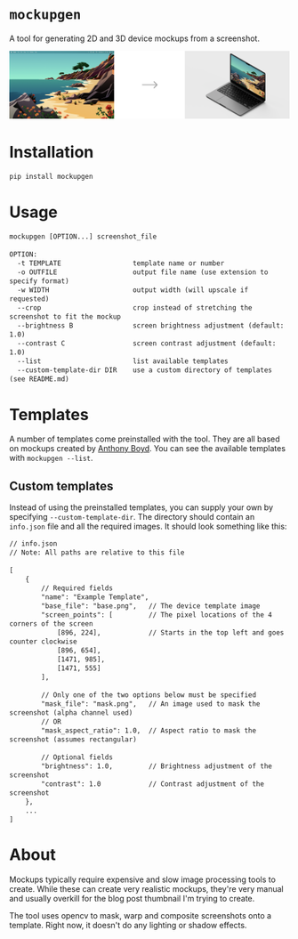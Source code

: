 # `mockupgen`
A tool for generating 2D and 3D device mockups from a screenshot.

![](images/example.png)

# Installation
```
pip install mockupgen
```

# Usage
```
mockupgen [OPTION...] screenshot_file

OPTION:
  -t TEMPLATE                  template name or number
  -o OUTFILE                   output file name (use extension to specify format)
  -w WIDTH                     output width (will upscale if requested)
  --crop                       crop instead of stretching the screenshot to fit the mockup
  --brightness B               screen brightness adjustment (default: 1.0)
  --contrast C                 screen contrast adjustment (default: 1.0)
  --list                       list available templates
  --custom-template-dir DIR    use a custom directory of templates (see README.md)
```

# Templates
A number of templates come preinstalled with the tool. They are all based on mockups created by [Anthony Boyd](https://www.anthonyboyd.graphics/). You can see the available templates with `mockupgen --list`.

## Custom templates
Instead of using the preinstalled templates, you can supply your own by specifying `--custom-template-dir`. The directory should contain an `info.json` file and all the required images. It should look something like this:
```jsonc
// info.json
// Note: All paths are relative to this file

[
    {
        // Required fields
        "name": "Example Template",
        "base_file": "base.png",   // The device template image
        "screen_points": [         // The pixel locations of the 4 corners of the screen
            [896, 224],            // Starts in the top left and goes counter clockwise
            [896, 654],
            [1471, 985],
            [1471, 555]
        ],

        // Only one of the two options below must be specified
        "mask_file": "mask.png",   // An image used to mask the screenshot (alpha channel used)
        // OR
        "mask_aspect_ratio": 1.0,  // Aspect ratio to mask the screenshot (assumes rectangular)

        // Optional fields
        "brightness": 1.0,         // Brightness adjustment of the screenshot
        "contrast": 1.0            // Contrast adjustment of the screenshot
    },
    ...
]
```

# About
Mockups typically require expensive and slow image processing tools to create. While these can create very realistic mockups, they're very manual and usually overkill for the blog post thumbnail I'm trying to create.

The tool uses opencv to mask, warp and composite screenshots onto a template. Right now, it doesn't do any lighting or shadow effects.
